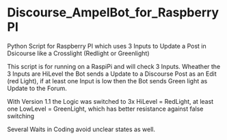 # Discourse_AmpelBot_for_RaspberryPI
 Python Script for Raspberry PI which uses 3 Inputs to Update a Post in Dsicourse like a Crosslight (Redlight or Greenlight)

This script is for running on a RaspiPi and will check 3 Inputs. Wheather the 3 Inputs are HiLevel the Bot sends a Update to a Discourse Post as an Edit (red Light), if at least one Input is low then the Bot sends Green light as Update to the Forum. 

With Version 1.1 the Logic was switched to 3x HiLevel = RedLight, at least one LowLevel = GreenLight, which has better resistance against false switching 

Several Waits in Coding avoid unclear states as well. 

